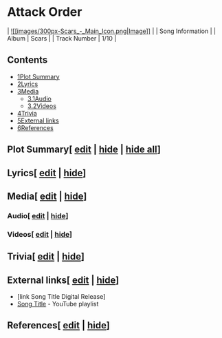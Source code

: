 # Attack Order

| [![[images/300px-Scars_-_Main_Icon.png|Image]]](/wiki/File:Scars_-_Main_Icon.png) |
| Song Information |
| Album | Scars |
| Track Number | 1/10 |

## Contents

- [1Plot Summary](#Plot_Summary)
- [2Lyrics](#Lyrics)
- [3Media](#Media)
  - [3.1Audio](#Audio)
  - [3.2Videos](#Videos)
- [4Trivia](#Trivia)
- [5External links](#External_links)
- [6References](#References)

## Plot Summary\[ [edit](/wiki/Attack_Order?action=edit&section=1 "Edit section: Plot Summary") \| [hide](/wiki/Attack_Order "Expand or collapse this section") \| [hide all](/wiki/Attack_Order "Expand or collapse all sections on this page")\]

## Lyrics\[ [edit](/wiki/Attack_Order?action=edit&section=2 "Edit section: Lyrics") \| [hide](/wiki/Attack_Order "Expand or collapse this section")\]

## Media\[ [edit](/wiki/Attack_Order?action=edit&section=3 "Edit section: Media") \| [hide](/wiki/Attack_Order "Expand or collapse this section")\]

### Audio\[ [edit](/wiki/Attack_Order?action=edit&section=4 "Edit section: Audio") \| [hide](/wiki/Attack_Order "Expand or collapse this section")\]

### Videos\[ [edit](/wiki/Attack_Order?action=edit&section=5 "Edit section: Videos") \| [hide](/wiki/Attack_Order "Expand or collapse this section")\]

## Trivia\[ [edit](/wiki/Attack_Order?action=edit&section=6 "Edit section: Trivia") \| [hide](/wiki/Attack_Order "Expand or collapse this section")\]

## External links\[ [edit](/wiki/Attack_Order?action=edit&section=7 "Edit section: External links") \| [hide](/wiki/Attack_Order "Expand or collapse this section")\]

- \[link Song Title Digital Release\]
- [Song Title](https://www.youtube.com/playlist?list=playlistId) \- YouTube playlist

## References\[ [edit](/wiki/Attack_Order?action=edit&section=8 "Edit section: References") \| [hide](/wiki/Attack_Order "Expand or collapse this section")\]